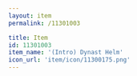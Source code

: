 ```yaml
---
layout: item
permalink: /11301003

title: Item
id: 11301003
item_name: '(Intro) Dynast Helm'
icon_url: 'item/icon/11300175.png'
---
```

